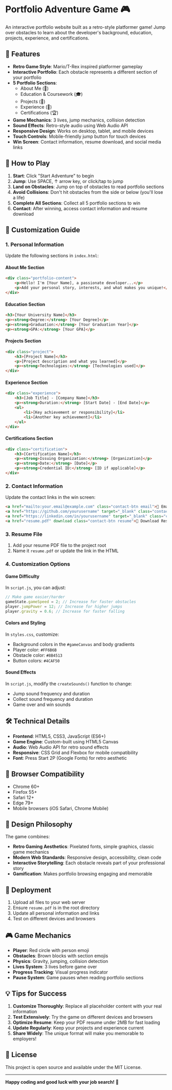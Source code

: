 # Portfolio Adventure Game 🎮

An interactive portfolio website built as a retro-style platformer game! Jump over obstacles to learn about the developer's background, education, projects, experience, and certifications.

## 🎯 Features

- **Retro Game Style**: Mario/T-Rex inspired platformer gameplay
- **Interactive Portfolio**: Each obstacle represents a different section of your portfolio
- **5 Portfolio Sections**:
  - About Me (👋)
  - Education & Coursework (🎓)
  - Projects (🚀)
  - Experience (💼)
  - Certifications (🏆)
- **Game Mechanics**: 3 lives, jump mechanics, collision detection
- **Sound Effects**: Retro-style audio using Web Audio API
- **Responsive Design**: Works on desktop, tablet, and mobile devices
- **Touch Controls**: Mobile-friendly jump button for touch devices
- **Win Screen**: Contact information, resume download, and social media links

## 🚀 How to Play

1. **Start**: Click "Start Adventure" to begin
2. **Jump**: Use SPACE, ↑ arrow key, or click/tap to jump
3. **Land on Obstacles**: Jump on top of obstacles to read portfolio sections
4. **Avoid Collisions**: Don't hit obstacles from the side or below (you'll lose a life)
5. **Complete All Sections**: Collect all 5 portfolio sections to win
6. **Contact**: After winning, access contact information and resume download

## 📝 Customization Guide

### 1. Personal Information

Update the following sections in `index.html`:

#### About Me Section
```html
<div class="portfolio-content">
    <p>Hello! I'm [Your Name], a passionate developer...</p>
    <p>Add your personal story, interests, and what makes you unique!</p>
</div>
```

#### Education Section
```html
<h3>[Your University Name]</h3>
<p><strong>Degree:</strong> [Your Degree]</p>
<p><strong>Graduation:</strong> [Your Graduation Year]</p>
<p><strong>GPA:</strong> [Your GPA]</p>
```

#### Projects Section
```html
<div class="project">
    <h3>[Project Name]</h3>
    <p>[Project description and what you learned]</p>
    <p><strong>Technologies:</strong> [Technologies used]</p>
</div>
```

#### Experience Section
```html
<div class="experience">
    <h3>[Job Title] - [Company Name]</h3>
    <p><strong>Duration:</strong> [Start Date] - [End Date]</p>
    <ul>
        <li>[Key achievement or responsibility]</li>
        <li>[Another key achievement]</li>
    </ul>
</div>
```

#### Certifications Section
```html
<div class="certification">
    <h3>[Certification Name]</h3>
    <p><strong>Issuing Organization:</strong> [Organization]</p>
    <p><strong>Date:</strong> [Date]</p>
    <p><strong>Credential ID:</strong> [ID if applicable]</p>
</div>
```

### 2. Contact Information

Update the contact links in the win screen:

```html
<a href="mailto:your.email@example.com" class="contact-btn email">📧 Email Me</a>
<a href="https://github.com/yourusername" target="_blank" class="contact-btn github">💻 GitHub</a>
<a href="https://linkedin.com/in/yourusername" target="_blank" class="contact-btn linkedin">💼 LinkedIn</a>
<a href="resume.pdf" download class="contact-btn resume">📄 Download Resume</a>
```

### 3. Resume File

1. Add your resume PDF file to the project root
2. Name it `resume.pdf` or update the link in the HTML

### 4. Customization Options

#### Game Difficulty
In `script.js`, you can adjust:
```javascript
// Make game easier/harder
gameState.gameSpeed = 2; // Increase for faster obstacles
player.jumpPower = 12; // Increase for higher jumps
player.gravity = 0.6; // Increase for faster falling
```

#### Colors and Styling
In `styles.css`, customize:
- Background colors in the `#gameCanvas` and body gradients
- Player color: `#FF6B6B`
- Obstacle color: `#8B4513`
- Button colors: `#4CAF50`

#### Sound Effects
In `script.js`, modify the `createSounds()` function to change:
- Jump sound frequency and duration
- Collect sound frequency and duration
- Game over and win sounds

## 🛠️ Technical Details

- **Frontend**: HTML5, CSS3, JavaScript (ES6+)
- **Game Engine**: Custom-built using HTML5 Canvas
- **Audio**: Web Audio API for retro sound effects
- **Responsive**: CSS Grid and Flexbox for mobile compatibility
- **Font**: Press Start 2P (Google Fonts) for retro aesthetic

## 📱 Browser Compatibility

- Chrome 60+
- Firefox 55+
- Safari 12+
- Edge 79+
- Mobile browsers (iOS Safari, Chrome Mobile)

## 🎨 Design Philosophy

The game combines:
- **Retro Gaming Aesthetics**: Pixelated fonts, simple graphics, classic game mechanics
- **Modern Web Standards**: Responsive design, accessibility, clean code
- **Interactive Storytelling**: Each obstacle reveals part of your professional story
- **Gamification**: Makes portfolio browsing engaging and memorable

## 🚀 Deployment

1. Upload all files to your web server
2. Ensure `resume.pdf` is in the root directory
3. Update all personal information and links
4. Test on different devices and browsers

## 🎮 Game Mechanics

- **Player**: Red circle with person emoji
- **Obstacles**: Brown blocks with section emojis
- **Physics**: Gravity, jumping, collision detection
- **Lives System**: 3 lives before game over
- **Progress Tracking**: Visual progress indicator
- **Pause System**: Game pauses when reading portfolio sections

## 💡 Tips for Success

1. **Customize Thoroughly**: Replace all placeholder content with your real information
2. **Test Extensively**: Try the game on different devices and browsers
3. **Optimize Resume**: Keep your PDF resume under 2MB for fast loading
4. **Update Regularly**: Keep your projects and experience current
5. **Share Widely**: The unique format will make you memorable to employers!

## 📄 License

This project is open source and available under the MIT License.

---

**Happy coding and good luck with your job search!** 🎯
